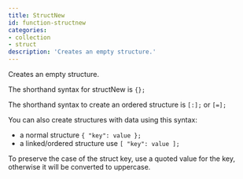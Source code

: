 ```yaml
---
title: StructNew
id: function-structnew
categories:
- collection
- struct
description: 'Creates an empty structure.'
---
```


Creates an empty structure.

The shorthand syntax for structNew is ``` {}; ```

The shorthand syntax to create an ordered structure is ``` [:]; ``` or ``` [=]; ```

You can also create structures with data using this syntax:

- a normal structure ``` { "key": value }; ```
- a linked/ordered structure use ``` [ "key": value ]; ```

To preserve the case of the struct key, use a quoted value for the key, otherwise it will be converted to uppercase.
